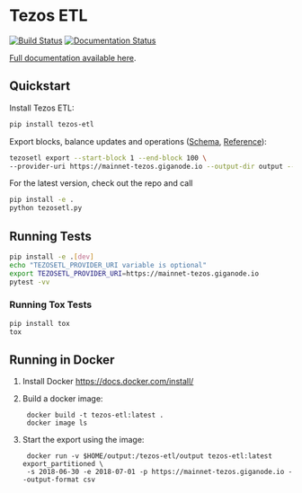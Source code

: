 # Tezos ETL

[![Build Status](https://travis-ci.org/blockchain-etl/tezos-etl.png)](https://travis-ci.org/blockchain-etl/tezos-etl)
[![Documentation Status](https://readthedocs.org/projects/tezos-etl/badge/?version=latest)](https://tezos-etl.readthedocs.io/en/latest/?badge=latest)

[Full documentation available here](http://tezos-etl.readthedocs.io/).

## Quickstart

Install Tezos ETL:

```bash
pip install tezos-etl
```

Export blocks, balance updates and operations ([Schema](docs/schema.md), [Reference](docs/commands.md#export)):

```bash
tezosetl export --start-block 1 --end-block 100 \
--provider-uri https://mainnet-tezos.giganode.io --output-dir output --output-format json
```

For the latest version, check out the repo and call
 
```bash
pip install -e .
python tezosetl.py
```

## Running Tests

```bash
pip install -e .[dev]
echo "TEZOSETL_PROVIDER_URI variable is optional"
export TEZOSETL_PROVIDER_URI=https://mainnet-tezos.giganode.io
pytest -vv
```

### Running Tox Tests

```bash
pip install tox
tox
```

## Running in Docker

1. Install Docker https://docs.docker.com/install/

2. Build a docker image:
        
        docker build -t tezos-etl:latest .
        docker image ls
        
3. Start the export using the image:

        docker run -v $HOME/output:/tezos-etl/output tezos-etl:latest export_partitioned \
        -s 2018-06-30 -e 2018-07-01 -p https://mainnet-tezos.giganode.io --output-format csv
